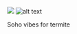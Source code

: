 [![](https://img.shields.io/badge/Rosé%20Pine%20Theme-191724)](https://github.com/rose-pine/rose-pine-theme)
![alt text](https://cdn.discordapp.com/attachments/608697372054126594/775783910243303504/unknown.png)

Soho vibes for termite 
